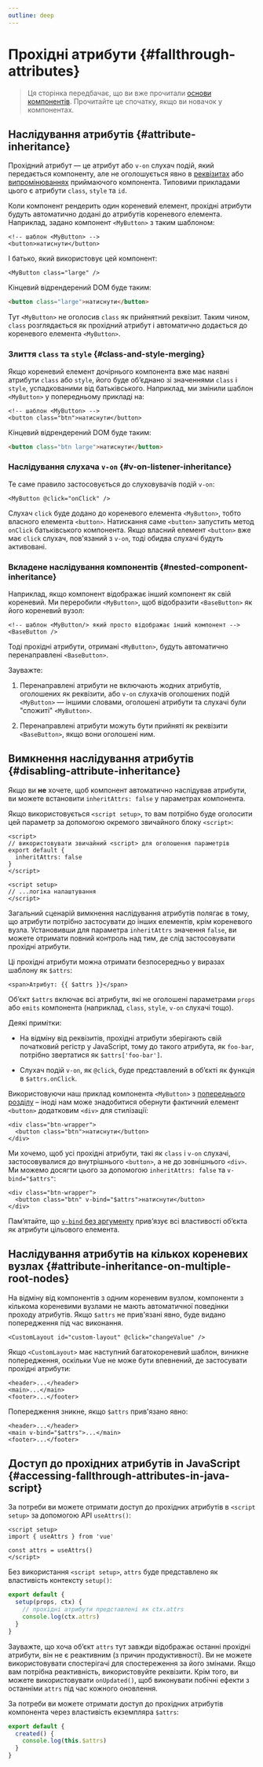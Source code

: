 ```yaml
---
outline: deep
---
```


# Прохідні атрибути {#fallthrough-attributes}

> Ця сторінка передбачає, що ви вже прочитали [основи компонентів](/guide/essentials/component-basics). Прочитайте це спочатку, якщо ви новачок у компонентах.

## Наслідування атрибутів {#attribute-inheritance}

Прохідний атрибут — це атрибут або `v-on` слухач подій, який передається компоненту, але не оголошується явно в [реквізитах](./props) або [випромінюваннях](./events.html#declaring-emitted-events) приймаючого компонента. Типовими прикладами цього є атрибути `class`, `style` та `id`.

Коли компонент рендерить один кореневий елемент, прохідні атрибути будуть автоматично додані до атрибутів кореневого елемента. Наприклад, задано компонент `<MyButton>` з таким шаблоном:

```vue-html
<!-- шаблон <MyButton> -->
<button>натиснути</button>
```

І батько, який використовує цей компонент:

```vue-html
<MyButton class="large" />
```

Кінцевий відрендерений DOM буде таким:

```html
<button class="large">натиснути</button>
```

Тут `<MyButton>` не оголосив `class` як прийнятний реквізит. Таким чином, `class` розглядається як прохідний атрибут і автоматично додається до кореневого елемента `<MyButton>`.

### Злиття `class` та `style` {#class-and-style-merging}

Якщо кореневий елемент дочірнього компонента вже має наявні атрибути `class` або `style`, його буде об’єднано зі значеннями `class` і `style`, успадкованими від батьківського. Наприклад, ми змінили шаблон `<MyButton>` у попередньому прикладі на:

```vue-html
<!-- шаблон <MyButton> -->
<button class="btn">натиснути</button>
```

Кінцевий відрендерений DOM буде таким:

```html
<button class="btn large">натиснути</button>
```

### Наслідування слухача `v-on` {#v-on-listener-inheritance}

Те саме правило застосовується до слуховувачів подій `v-on`:

```vue-html
<MyButton @click="onClick" />
```

Слухач `click` буде додано до кореневого елемента `<MyButton>`, тобто власного елемента `<button>`. Натискання саме `<button>` запустить метод `onClick` батьківського компонента. Якщо власний елемент `<button>` вже має `click` слухач, пов'язаний з `v-on`, тоді обидва слухачі будуть активовані.

### Вкладене наслідування компонентів {#nested-component-inheritance}

Наприклад, якщо компонент відображає інший компонент як свій кореневий. Ми переробили `<MyButton>`, щоб відобразити `<BaseButton>` як його кореневий вузол:

```vue-html
<!-- шаблон <MyButton/> який просто відображає інший компонент -->
<BaseButton />
```

Тоді прохідні атрибути, отримані `<MyButton>`, будуть автоматично перенаправлені `<BaseButton>`.

Зауважте:

1. Перенаправлені атрибути не включають жодних атрибутів, оголошених як реквізити, або `v-on` слухачів оголошених подій `<MyButton>` — іншими словами, оголошені атрибути та слухачі були "спожиті" `<MyButton>`.

2. Перенаправлені атрибути можуть бути прийняті як реквізити `<BaseButton>`, якщо вони оголошені ним.

## Вимкнення наслідування атрибутів {#disabling-attribute-inheritance}

Якщо ви **не** хочете, щоб компонент автоматично наслідував атрибути, ви можете встановити `inheritAttrs: false` у параметрах компонента.

<div class="composition-api">

Якщо використовується `<script setup>`, то вам потрібно буде оголосити цей параметр за допомогою окремого звичайного блоку `<script>`:

```vue
<script>
// використовувати звичайний <script> для оголошення параметрів
export default {
  inheritAttrs: false
}
</script>

<script setup>
// ...логіка налаштування
</script>
```

</div>

Загальний сценарій вимкнення наслідування атрибутів полягає в тому, що атрибути потрібно застосувати до інших елементів, крім кореневого вузла. Установивши для параметра `inheritAttrs` значення `false`, ви можете отримати повний контроль над тим, де слід застосовувати прохідні атрибути.

Ці прохідні атрибути можна отримати безпосередньо у виразах шаблону як `$attrs`:

```vue-html
<span>Атрибут: {{ $attrs }}</span>
```

Об’єкт `$attrs` включає всі атрибути, які не оголошені параметрами `props` або `emits` компонента (наприклад, `class`, `style`, `v-on` слухачі тощо).

Деякі примітки:

- На відміну від реквізитів, прохідні атрибути зберігають свій початковий регістр у JavaScript, тому до такого атрибута, як `foo-bar`, потрібно звертатися як `$attrs['foo-bar']`.

- Слухач подій `v-on`, як `@click`, буде представлений в об’єкті як функція в `$attrs.onClick`.

Використовуючи наш приклад компонента `<MyButton>` з [попереднього розділу](#attribute-inheritance) – іноді нам може знадобитися обернути фактичний елемент `<button>` додатковим `<div>` для стилізації:

```vue-html
<div class="btn-wrapper">
  <button class="btn">натиснути</button>
</div>
```

Ми хочемо, щоб усі прохідні атрибути, такі як `class` і `v-on` слухачі, застосовувалися до внутрішнього `<button>`, а не до зовнішнього `<div>`. Ми можемо досягти цього за допомогою `inheritAttrs: false` та `v-bind="$attrs"`:

```vue-html{2}
<div class="btn-wrapper">
  <button class="btn" v-bind="$attrs">натиснути</button>
</div>
```

Пам’ятайте, що [`v-bind` без аргументу](/guide/essentials/template-syntax.html#dynamically-binding-multiple-attributes) прив’язує всі властивості об’єкта як атрибути цільового елемента.

## Наслідування атрибутів на кількох кореневих вузлах {#attribute-inheritance-on-multiple-root-nodes}

На відміну від компонентів з одним кореневим вузлом, компоненти з кількома кореневими вузлами не мають автоматичної поведінки проходу атрибутів. Якщо `$attrs` не прив'язані явно, буде видано попередження під час виконання.

```vue-html
<CustomLayout id="custom-layout" @click="changeValue" />
```

Якщо `<CustomLayout>` має наступний багатокореневий шаблон, виникне попередження, оскільки Vue не може бути впевнений, де застосувати прохідні атрибути:

```vue-html
<header>...</header>
<main>...</main>
<footer>...</footer>
```

Попередження зникне, якщо `$attrs` прив'язано явно:

```vue-html{2}
<header>...</header>
<main v-bind="$attrs">...</main>
<footer>...</footer>
```

## Доступ до прохідних атрибутів in JavaScript  {#accessing-fallthrough-attributes-in-java-script}

<div class="composition-api">

За потреби ви можете отримати доступ до прохідних атрибутів в `<script setup>` за допомогою API `useAttrs()`:

```vue
<script setup>
import { useAttrs } from 'vue'

const attrs = useAttrs()
</script>
```

Без використання `<script setup>`, `attrs` буде представлено як властивість контексту `setup()`:

```js
export default {
  setup(props, ctx) {
    // прохідні атрибути представлені як ctx.attrs
    console.log(ctx.attrs)
  }
}
```

Зауважте, що хоча об’єкт `attrs` тут завжди відображає останні прохідні атрибути, він не є реактивним (з причин продуктивності). Ви не можете використовувати спостерігачі для спостереження за його змінами. Якщо вам потрібна реактивність, використовуйте реквізити. Крім того, ви можете використовувати `onUpdated()`, щоб виконувати побічні ефекти з останніми `attrs` під час кожного оновлення.

</div>

<div class="options-api">

За потреби ви можете отримати доступ до прохідних атрибутів компонента через властивість екземпляра `$attrs`:

```js
export default {
  created() {
    console.log(this.$attrs)
  }
}
```

</div>
